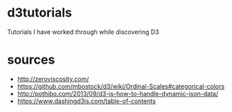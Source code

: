 d3tutorials
===========

Tutorials I have worked through while discovering D3

sources
=======

* http://zeroviscosity.com/
* https://github.com/mbostock/d3/wiki/Ordinal-Scales#categorical-colors
* http://pothibo.com/2013/09/d3-js-how-to-handle-dynamic-json-data/
* https://www.dashingd3js.com/table-of-contents
